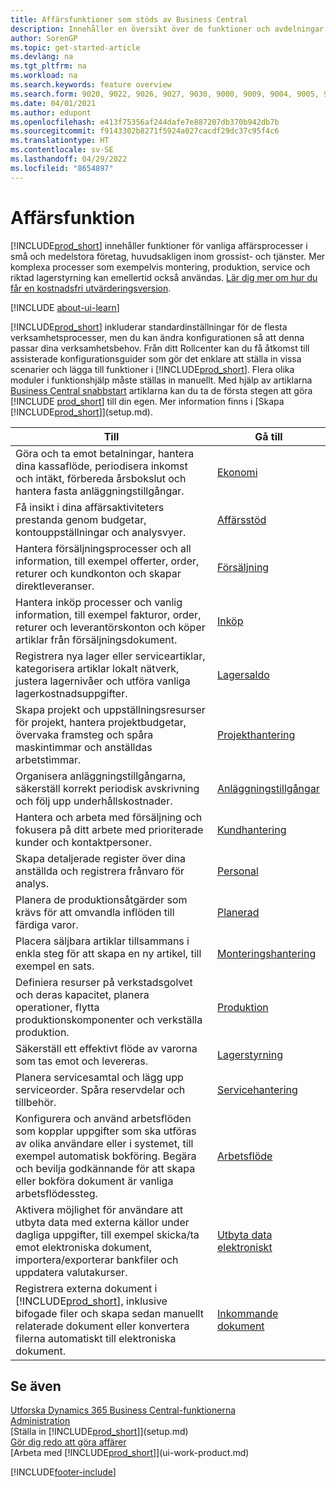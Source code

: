 ```yaml
---
title: Affärsfunktioner som stöds av Business Central
description: Innehåller en översikt över de funktioner och avdelningar som stöds av moduler, till exempel ekonomi, lager och projekthantering
author: SorenGP
ms.topic: get-started-article
ms.devlang: na
ms.tgt_pltfrm: na
ms.workload: na
ms.search.keywords: feature overview
ms.search.form: 9020, 9022, 9026, 9027, 9030, 9000, 9009, 9004, 9005, 9024, 9006, 9007, 9010, 9016, 9017
ms.date: 04/01/2021
ms.author: edupont
ms.openlocfilehash: e413f75356af244dafe7e887207db370b942db7b
ms.sourcegitcommit: f9143302b8271f5924a027cacdf29dc37c95f4c6
ms.translationtype: HT
ms.contentlocale: sv-SE
ms.lasthandoff: 04/29/2022
ms.locfileid: "8654897"
---
```

# <a name="business-functionality"></a>Affärsfunktion

[!INCLUDE[prod_short](includes/prod_short.md)] innehåller funktioner för vanliga affärsprocesser i små och medelstora företag, huvudsakligen inom grossist- och tjänster. Mer komplexa processer som exempelvis montering, produktion, service och riktad lagerstyrning kan emellertid också användas. [Lär dig mer om hur du får en kostnadsfri utvärderingsversion](trial-signup.md).  

[!INCLUDE [about-ui-learn](includes/about-ui-learn.md)]

[!INCLUDE[prod_short](includes/prod_short.md)] inkluderar standardinställningar för de flesta verksamhetsprocesser, men du kan ändra konfigurationen så att denna passar dina verksamhetsbehov. Från ditt Rollcenter kan du få åtkomst till assisterade konfigurationsguider som gör det enklare att ställa in vissa scenarier och lägga till funktioner i [!INCLUDE[prod_short](includes/prod_short.md)]. Flera olika moduler i funktionshjälp måste ställas in manuellt. Med hjälp av artiklarna [Business Central snabbstart](quick-start-business-central.md) artiklarna kan du ta de första stegen att göra [!INCLUDE [prod_short](includes/prod_short.md)] till din egen. Mer information finns i [Skapa [!INCLUDE[prod_short](includes/prod_short.md)]](setup.md).

| Till | Gå till |
| --- | --- |
|Göra och ta emot betalningar, hantera dina kassaflöde, periodisera inkomst och intäkt, förbereda årsbokslut och hantera fasta anläggningstillgångar.|[Ekonomi](finance.md)|
|Få insikt i dina affärsaktiviteters prestanda genom budgetar, kontouppställningar och analysvyer.|[Affärsstöd](bi.md)|
|Hantera försäljningsprocesser och all information, till exempel offerter, order, returer och kundkonton och skapar direktleveranser.|[Försäljning](sales-manage-sales.md)|
|Hantera inköp processer och vanlig information, till exempel fakturor, order, returer och leverantörskonton och köper artiklar från försäljningsdokument. |[Inköp](purchasing-manage-purchasing.md)|
|Registrera nya lager eller serviceartiklar, kategorisera artiklar lokalt nätverk, justera lagernivåer och utföra vanliga lagerkostnadsuppgifter.|[Lagersaldo](inventory-manage-inventory.md)|
|Skapa projekt och uppställningsresurser för projekt, hantera projektbudgetar, övervaka framsteg och spåra maskintimmar och anställdas arbetstimmar.|[Projekthantering](projects-manage-projects.md)|
|Organisera anläggningstillgångarna, säkerställ korrekt periodisk avskrivning och följ upp underhållskostnader.|[Anläggningstillgångar](fa-manage.md)|
|Hantera och arbeta med försäljning och fokusera på ditt arbete med prioriterade kunder och kontaktpersoner.|[Kundhantering](marketing-relationship-management.md)|
|Skapa detaljerade register över dina anställda och registrera frånvaro för analys. |[Personal](hr-manage-human-resources.md)|
|Planera de produktionsåtgärder som krävs för att omvandla inflöden till färdiga varor.|[Planerad](production-planning.md)|
|Placera säljbara artiklar tillsammans i enkla steg för att skapa en ny artikel, till exempel en sats.|[Monteringshantering](assembly-assemble-items.md)|
|Definiera resurser på verkstadsgolvet och deras kapacitet, planera operationer, flytta produktionskomponenter och verkställa produktion.|[Produktion](production-manage-manufacturing.md)|
|Säkerställ ett effektivt flöde av varorna som tas emot och levereras.|[Lagerstyrning](warehouse-manage-warehouse.md)|
|Planera servicesamtal och lägg upp serviceorder. Spåra reservdelar och tillbehör.|[Servicehantering](service-service.md)|
|Konfigurera och använd arbetsflöden som kopplar uppgifter som ska utföras av olika användare eller i systemet, till exempel automatisk bokföring. Begära och bevilja godkännande för att skapa eller bokföra dokument är vanliga arbetsflödessteg.|[Arbetsflöde](across-workflow.md)|
|Aktivera möjlighet för användare att utbyta data med externa källor under dagliga uppgifter, till exempel skicka/ta emot elektroniska dokument, importera/exporterar bankfiler och uppdatera valutakurser.|[Utbyta data elektroniskt](across-data-exchange.md)|
|Registrera externa dokument i [!INCLUDE[prod_short](includes/prod_short.md)], inklusive bifogade filer och skapa sedan manuellt relaterade dokument eller konvertera filerna automatiskt till elektroniska dokument.|[Inkommande dokument](across-income-documents.md)|

## <a name="see-also"></a>Se även

[Utforska Dynamics 365 Business Central-funktionerna](https://dynamics.microsoft.com/business-central/capabilities/)  
[Administration](admin-setup-and-administration.md)  
[Ställa in [!INCLUDE[prod_short](includes/prod_short.md)]](setup.md)  
[Gör dig redo att göra affärer](ui-get-ready-business.md)  
[Arbeta med [!INCLUDE[prod_short](includes/prod_short.md)]](ui-work-product.md)  


[!INCLUDE[footer-include](includes/footer-banner.md)]